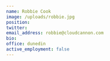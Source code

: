 ```yaml
---
name: Robbie Cook
image: /uploads/robbie.jpg
position:
twitter:
email_address: robbie@cloudcannon.com
bio:
office: dunedin
active_employment: false
---
```

